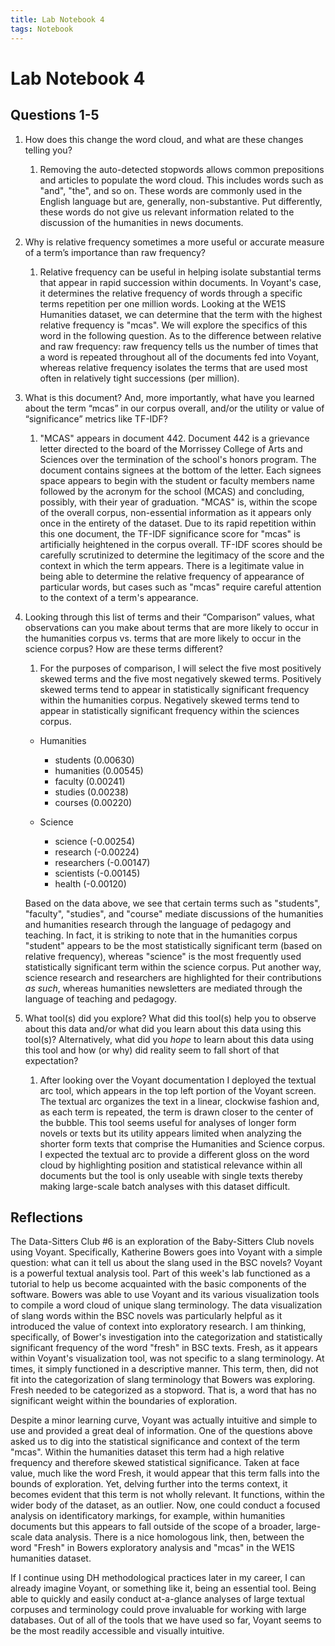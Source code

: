 ```yaml
---
title: Lab Notebook 4
tags: Notebook
---
```


# Lab Notebook 4
## Questions 1-5
1. How does this change the word cloud, and what are these changes telling you? 
	1. Removing the auto-detected stopwords allows common prepositions and articles to populate the word cloud. This includes words such as "and", "the", and so on. These words are commonly used in the English language but are, generally, non-substantive. Put differently, these words do not give us relevant information related to the discussion of the humanities in news documents. 
2. Why is relative frequency sometimes a more useful or accurate measure of a term’s importance than raw frequency? 
	1. Relative frequency can be useful in helping isolate substantial terms that appear in rapid succession within documents. In Voyant's case, it determines the relative frequency of words through a specific terms repetition per one million words. Looking at the WE1S Humanities dataset, we can determine that the term with the highest relative frequency is "mcas". We will explore the specifics of this word in the following question. As to the difference between relative and raw frequency: raw frequency tells us the number of times that a word is repeated throughout all of the documents fed into Voyant, whereas relative frequency isolates the terms that are used most often in relatively tight successions (per million). 
3. What is this document? And, more importantly, what have you learned about the term “mcas” in our corpus overall, and/or the utility or value of “significance” metrics like TF-IDF? 
	1. "MCAS" appears in document 442. Document 442 is a grievance letter directed to the board of the Morrissey College of Arts and Sciences over the termination of the school's honors program. The document contains signees at the bottom of the letter. Each signees space appears to begin with the student or faculty members name followed by the acronym for the school (MCAS) and concluding, possibly, with their year of graduation. "MCAS" is, within the scope of the overall corpus, non-essential information as it appears only once in the entirety of the dataset. Due to its rapid repetition within this one document, the TF-IDF significance score for "mcas" is artificially heightened in the corpus overall. TF-IDF scores should be carefully scrutinized to determine the legitimacy of the score and the context in which the term appears. There is a legitimate value in being able to determine the relative frequency of appearance of particular words, but cases such as "mcas" require careful attention to the context of a term's appearance. 
4. Looking through this list of terms and their “Comparison” values, what observations can you make about terms that are more likely to occur in the humanities corpus vs. terms that are more likely to occur in the science corpus? How are these terms different? 
	1. For the purposes of comparison, I will select the five most positively skewed terms and the five most negatively skewed terms. Positively skewed terms tend to appear in statistically significant frequency within the humanities corpus. Negatively skewed terms tend to appear in statistically significant frequency within the sciences corpus. 
	- Humanities
		 - students (0.00630)
		 - humanities (0.00545)
		 - faculty (0.00241)
		 - studies (0.00238)
		 - courses (0.00220)
	
	- Science
		 - science (-0.00254)
		 - research (-0.00224)
		 - researchers (-0.00147)
		 - scientists (-0.00145)
		 - health (-0.00120)
	
	Based on the data above, we see that certain terms such as "students", "faculty", "studies", and "course" mediate discussions of the humanities and humanities research through the language of pedagogy and teaching. In fact, it is striking to note that in the humanities corpus "student" appears to be the most statistically significant term (based on relative frequency), whereas "science" is the most frequently used statistically significant term within the science corpus. Put another way, science research and researchers are highlighted for their contributions *as such*, whereas humanities newsletters are mediated through the language of teaching and pedagogy. 
5. What tool(s) did you explore? What did this tool(s) help you to observe about this data and/or what did you learn about this data using this tool(s)? Alternatively, what did you _hope_ to learn about this data using this tool and how (or why) did reality seem to fall short of that expectation? 
	1. After looking over the Voyant documentation I deployed the textual arc tool, which appears in the top left portion of the Voyant screen. The textual arc organizes the text in a linear, clockwise fashion and, as each term is repeated, the term is drawn closer to the center of the bubble. This tool seems useful for analyses of longer form novels or texts but its utility appears limited when analyzing the shorter form texts that comprise the Humanities and Science corpus. I expected the textual arc to provide a different gloss on the word cloud by highlighting position and statistical relevance within all documents but the tool is only useable with single texts thereby making large-scale batch analyses with this dataset difficult.
	
## Reflections
The Data-Sitters Club #6 is an exploration of the Baby-Sitters Club novels using Voyant. Specifically, Katherine Bowers goes into Voyant with a simple question: what can it tell us about the slang used in the BSC novels? Voyant is a powerful textual analysis tool. Part of this week's lab functioned as a tutorial to help us become acquainted with the basic components of the software. Bowers was able to use Voyant and its various visualization tools to compile a word cloud of unique slang terminology. The data visualization of slang words within the BSC novels was particularly helpful as it introduced the value of context into exploratory research. I am thinking, specifically, of Bower's investigation into the categorization and statistically significant frequency of the word "fresh" in BSC texts. Fresh, as it appears within Voyant's visualization tool, was not specific to a slang terminology. At times, it simply functioned in a descriptive manner. This term, then, did not fit into the categorization of slang terminology that Bowers was exploring. Fresh needed to be categorized as a stopword. That is, a word that has no significant weight within the boundaries of exploration.

Despite a minor learning curve, Voyant was actually intuitive and simple to use and provided a great deal of information. One of the questions above asked us to dig into the statistical significance and context of the term "mcas". Within the humanities dataset this term had a high relative frequency and therefore skewed statistical significance. Taken at face value, much like the word Fresh, it would appear that this term falls into the bounds of exploration. Yet, delving further into the terms context, it becomes evident that this term is not wholly relevant. It functions, within the wider body of the dataset, as an outlier. Now, one could conduct a focused analysis on identificatory markings, for example, within humanities documents but this appears to fall outside of the scope of a broader, large-scale data analysis. There is a nice homologous link, then, between the word "Fresh" in Bowers exploratory analysis and "mcas" in the WE1S humanities dataset. 

If I continue using DH methodological practices later in my career, I can already imagine Voyant, or something like it, being an essential tool. Being able to quickly and easily conduct at-a-glance analyses of large textual corpuses and terminology could prove invaluable for working with large databases. Out of all of the tools that we have used so far, Voyant seems to be the most readily accessible and visually intuitive. 
